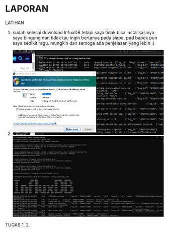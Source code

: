 # LAPORAN

LATIHAN
1. sudah selesai download InfuxDB
   tetapi saya tidak bisa instalisasinya. saya bingung dan tidak tau ingin bertanya pada siapa.
   pad bapak pun saya sedikit ragu. mungkin dan semoga ada penjelasan yang lebih :)

2.  ![Screenshot_1](gambar/Screenshot_1.png)
    ![Screenshot_2](gambar/Screenshot_2.png)

   


TUGAS 
1. 
2. 
